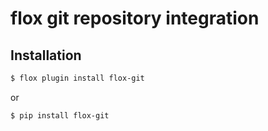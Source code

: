 # flox git repository integration

## Installation

```bash
$ flox plugin install flox-git
```

or

```bash
$ pip install flox-git
```
